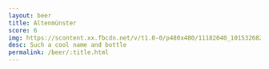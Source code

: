 ```yaml
---
layout: beer
title: Altenmünster
score: 6
img: https://scontent.xx.fbcdn.net/v/t1.0-0/p480x480/11182040_10153268265373745_4318030430351182427_n.jpg?oh=37b323730f22f00497ee59b48904da78&oe=589174D9
desc: Such a cool name and bottle
permalink: /beer/:title.html
---
```

